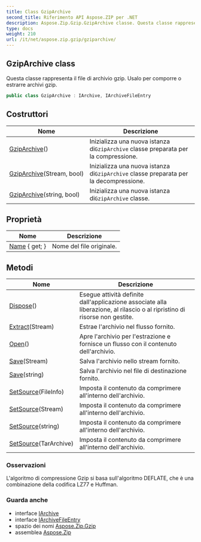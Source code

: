 ```yaml
---
title: Class GzipArchive
second_title: Riferimento API Aspose.ZIP per .NET
description: Aspose.Zip.Gzip.GzipArchive classe. Questa classe rappresenta il file di archivio gzip. Usalo per comporre o estrarre archivi gzip.
type: docs
weight: 210
url: /it/net/aspose.zip.gzip/gziparchive/
---
```

## GzipArchive class

Questa classe rappresenta il file di archivio gzip. Usalo per comporre o estrarre archivi gzip.

```csharp
public class GzipArchive : IArchive, IArchiveFileEntry
```

## Costruttori

| Nome | Descrizione |
| --- | --- |
| [GzipArchive](gziparchive/#constructor)() | Inizializza una nuova istanza di`GzipArchive` classe preparata per la compressione. |
| [GzipArchive](gziparchive/#constructor_1)(Stream, bool) | Inizializza una nuova istanza di`GzipArchive` classe preparata per la decompressione. |
| [GzipArchive](gziparchive/#constructor_2)(string, bool) | Inizializza una nuova istanza di`GzipArchive` classe. |

## Proprietà

| Nome | Descrizione |
| --- | --- |
| [Name](../../aspose.zip.gzip/gziparchive/name/) { get; } | Nome del file originale. |

## Metodi

| Nome | Descrizione |
| --- | --- |
| [Dispose](../../aspose.zip.gzip/gziparchive/dispose/)() | Esegue attività definite dall'applicazione associate alla liberazione, al rilascio o al ripristino di risorse non gestite. |
| [Extract](../../aspose.zip.gzip/gziparchive/extract/)(Stream) | Estrae l'archivio nel flusso fornito. |
| [Open](../../aspose.zip.gzip/gziparchive/open/)() | Apre l'archivio per l'estrazione e fornisce un flusso con il contenuto dell'archivio. |
| [Save](../../aspose.zip.gzip/gziparchive/save/#save)(Stream) | Salva l'archivio nello stream fornito. |
| [Save](../../aspose.zip.gzip/gziparchive/save/#save_1)(string) | Salva l'archivio nel file di destinazione fornito. |
| [SetSource](../../aspose.zip.gzip/gziparchive/setsource/#setsource_1)(FileInfo) | Imposta il contenuto da comprimere all'interno dell'archivio. |
| [SetSource](../../aspose.zip.gzip/gziparchive/setsource/#setsource_2)(Stream) | Imposta il contenuto da comprimere all'interno dell'archivio. |
| [SetSource](../../aspose.zip.gzip/gziparchive/setsource/#setsource_3)(string) | Imposta il contenuto da comprimere all'interno dell'archivio. |
| [SetSource](../../aspose.zip.gzip/gziparchive/setsource/#setsource)(TarArchive) | Imposta il contenuto da comprimere all'interno dell'archivio. |

### Osservazioni

L'algoritmo di compressione Gzip si basa sull'algoritmo DEFLATE, che è una combinazione della codifica LZ77 e Huffman.

### Guarda anche

* interface [IArchive](../../aspose.zip/iarchive/)
* interface [IArchiveFileEntry](../../aspose.zip/iarchivefileentry/)
* spazio dei nomi [Aspose.Zip.Gzip](../../aspose.zip.gzip/)
* assemblea [Aspose.Zip](../../)


